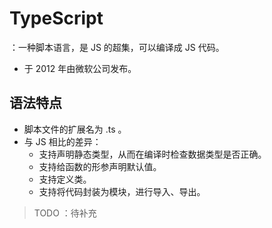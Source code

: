 # TypeScript

：一种脚本语言，是 JS 的超集，可以编译成 JS 代码。
- 于 2012 年由微软公司发布。

## 语法特点

- 脚本文件的扩展名为 .ts 。
- 与 JS 相比的差异：
  - 支持声明静态类型，从而在编译时检查数据类型是否正确。
  - 支持给函数的形参声明默认值。
  - 支持定义类。
  - 支持将代码封装为模块，进行导入、导出。

> TODO ：待补充